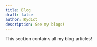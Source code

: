 ```yaml
---
title: Blog
draft: false
author: Kyd1ct
description: See my blogs!
---
```


This section contains all my blog articles!
